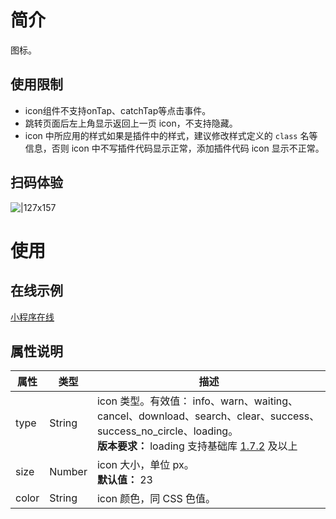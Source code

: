 
# 简介
图标。

## 使用限制
- icon组件不支持onTap、catchTap等点击事件。
- 跳转页面后左上角显示返回上一页 icon，不支持隐藏。
- icon 中所应用的样式如果是插件中的样式，建议修改样式定义的 `class` 名等信息，否则 icon 中不写插件代码显示正常，添加插件代码 icon 显示不正常。

##  扫码体验
![|127x157](https://gw.alipayobjects.com/zos/skylark-tools/public/files/7380714f62c709478a9a507f9ff8450d.png#align=left&display=inline&height=157&margin=%5Bobject%20Object%5D&originHeight=157&originWidth=127&status=done&style=none&width=127)

# 使用

## 在线示例

[小程序在线](https://opendocs.alipay.com/openbox/mini/opendocs/basic-component?view=preview&defaultPage=pages/icon/index&defaultOpenedFiles=pages/icon/index&theme=light) 

## 属性说明
| **属性** | **类型** | **描述** |
| --- | --- | --- |
| type | String | icon 类型。有效值： info、warn、waiting、cancel、download、search、clear、success、success_no_circle、loading。<br />**版本要求：** loading 支持基础库 [1.7.2](/mini/framework/compatibility) 及以上 |
| size | Number | icon 大小，单位 px。<br />**默认值：** 23 |
| color | String | icon 颜色，同 CSS 色值。 |

